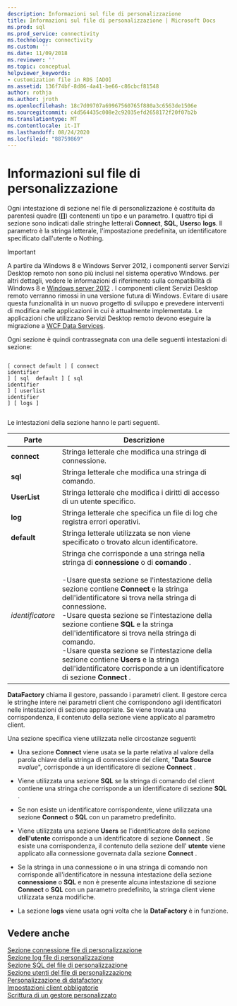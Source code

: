 ```yaml
---
description: Informazioni sul file di personalizzazione
title: Informazioni sul file di personalizzazione | Microsoft Docs
ms.prod: sql
ms.prod_service: connectivity
ms.technology: connectivity
ms.custom: ''
ms.date: 11/09/2018
ms.reviewer: ''
ms.topic: conceptual
helpviewer_keywords:
- customization file in RDS [ADO]
ms.assetid: 136f74bf-8d86-4a41-be66-c86cbcf81548
author: rothja
ms.author: jroth
ms.openlocfilehash: 18c7d09707a69967560765f880a3c6563de1506e
ms.sourcegitcommit: c4d564435c008e2c92035efd2658172f20f07b2b
ms.translationtype: MT
ms.contentlocale: it-IT
ms.lasthandoff: 08/24/2020
ms.locfileid: "88759869"
---
```

# <a name="understanding-the-customization-file"></a>Informazioni sul file di personalizzazione
Ogni intestazione di sezione nel file di personalizzazione è costituita da parentesi quadre (**[]**) contenenti un tipo e un parametro. I quattro tipi di sezione sono indicati dalle stringhe letterali **Connect**, **SQL**, **Users**o **logs**. Il parametro è la stringa letterale, l'impostazione predefinita, un identificatore specificato dall'utente o Nothing.  
  
> [!IMPORTANT]
>  A partire da Windows 8 e Windows Server 2012, i componenti server Servizi Desktop remoto non sono più inclusi nel sistema operativo Windows. per altri dettagli, vedere le informazioni di riferimento sulla compatibilità di Windows 8 e [Windows server 2012](https://www.microsoft.com/download/details.aspx?id=27416) . I componenti client Servizi Desktop remoto verranno rimossi in una versione futura di Windows. Evitare di usare questa funzionalità in un nuovo progetto di sviluppo e prevedere interventi di modifica nelle applicazioni in cui è attualmente implementata. Le applicazioni che utilizzano Servizi Desktop remoto devono eseguire la migrazione a [WCF Data Services](https://go.microsoft.com/fwlink/?LinkId=199565).  
  
 Ogni sezione è quindi contrassegnata con una delle seguenti intestazioni di sezione:  
  
```console
  
[ connect default ] [ connect    
identifier   
] [ sql  default ] [ sql    
identifier   
] [ userlist    
identifier   
] [ logs ]  
  
```  
  
 Le intestazioni della sezione hanno le parti seguenti.  
  
|Parte|Descrizione|  
|----------|-----------------|  
|**connect**|Stringa letterale che modifica una stringa di connessione.|  
|**sql**|Stringa letterale che modifica una stringa di comando.|  
|**UserList**|Stringa letterale che modifica i diritti di accesso di un utente specifico.|  
|**log**|Stringa letterale che specifica un file di log che registra errori operativi.|  
|**default**|Stringa letterale utilizzata se non viene specificato o trovato alcun identificatore.|  
|*identificatore*|Stringa che corrisponde a una stringa nella stringa di **connessione** o di **comando** .<br /><br /> -Usare questa sezione se l'intestazione della sezione contiene **Connect** e la stringa dell'identificatore si trova nella stringa di connessione.<br />-Usare questa sezione se l'intestazione della sezione contiene **SQL** e la stringa dell'identificatore si trova nella stringa di comando.<br />-Usare questa sezione se l'intestazione della sezione contiene **Users** e la stringa dell'identificatore corrisponde a un identificatore di sezione **Connect** .|  
  
 **DataFactory** chiama il gestore, passando i parametri client. Il gestore cerca le stringhe intere nei parametri client che corrispondono agli identificatori nelle intestazioni di sezione appropriate. Se viene trovata una corrispondenza, il contenuto della sezione viene applicato al parametro client.  
  
 Una sezione specifica viene utilizzata nelle circostanze seguenti:  
  
-   Una sezione **Connect** viene usata se la parte relativa al valore della parola chiave della stringa di connessione del client, "**Data Source =**_value_", corrisponde a un identificatore di sezione **Connect** . 
  
-   Viene utilizzata una sezione **SQL** se la stringa di comando del client contiene una stringa che corrisponde a un identificatore di sezione **SQL** .  
  
-   Se non esiste un identificatore corrispondente, viene utilizzata una sezione **Connect** o **SQL** con un parametro predefinito.  
  
-   Viene utilizzata una sezione **Users** se l'identificatore della sezione **dell'utente** corrisponde a un identificatore di sezione **Connect** . Se esiste una corrispondenza, il contenuto della sezione dell' **utente** viene applicato alla connessione governata dalla sezione **Connect** .  
  
-   Se la stringa in una connessione o in una stringa di comando non corrisponde all'identificatore in nessuna intestazione della sezione **connessione** o **SQL** e non è presente alcuna intestazione di sezione **Connect** o **SQL** con un parametro predefinito, la stringa client viene utilizzata senza modifiche.  
  
-   La sezione **logs** viene usata ogni volta che la **DataFactory** è in funzione.  
  
## <a name="see-also"></a>Vedere anche  
 [Sezione connessione file di personalizzazione](./customization-file-connect-section.md)   
 [Sezione log file di personalizzazione](./customization-file-logs-section.md)   
 [Sezione SQL del file di personalizzazione](./customization-file-sql-section.md)   
 [Sezione utenti del file di personalizzazione](./customization-file-userlist-section.md)   
 [Personalizzazione di datafactory](./datafactory-customization.md)   
 [Impostazioni client obbligatorie](./required-client-settings.md)   
 [Scrittura di un gestore personalizzato](./writing-your-own-customized-handler.md)